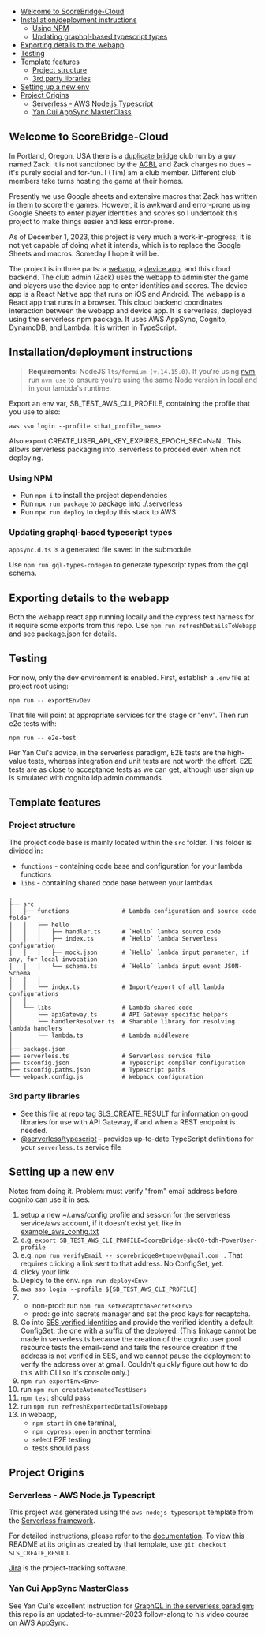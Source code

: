 <!-- TOC start (generated with https://github.com/derlin/bitdowntoc) -->

- [Welcome to ScoreBridge-Cloud](#welcome-to-scorebridge-cloud)
- [Installation/deployment instructions](#installationdeployment-instructions)
   * [Using NPM](#using-npm)
   * [Updating graphql-based typescript types](#updating-graphql-based-typescript-types)
- [Exporting details to the webapp](#exporting-details-to-the-webapp)
- [Testing](#testing)
- [Template features](#template-features)
   * [Project structure](#project-structure)
   * [3rd party libraries](#3rd-party-libraries)
- [Setting up a new env](#setting-up-a-new-env)
- [Project Origins](#project-origins)
   * [Serverless - AWS Node.js Typescript](#serverless---aws-nodejs-typescript)
   * [Yan Cui AppSync MasterClass](#yan-cui-appsync-masterclass)

<!-- TOC end -->

## Welcome to ScoreBridge-Cloud

In Portland, Oregon, USA there is a [duplicate bridge](https://en.wikipedia.org/wiki/Duplicate_bridge) club run by a guy named Zack.  It is not sanctioned by the [ACBL](https://acbl.org/) and Zack charges no dues – it's purely social and for-fun.  I (Tim) am a club member.  Different club members take turns hosting the game at their homes.

Presently we use Google sheets and extensive macros that Zack has written in them to score the games.  However, it is awkward and error-prone using Google Sheets to enter player identities and scores so I undertook this project to make things easier and less error-prone.

As of December 1, 2023, this project is very much a work-in-progress; it is not yet capable of doing what it intends, which is to replace the Google Sheets and macros. Someday I hope it will be.

The project is in three parts: a [webapp](https://github.com/timheilman/scorebridge-webapp), a [device app](https://github.com/timheilman/scorebridge-device), and this cloud backend. The club admin (Zack) uses the webapp to administer the game and players use the device app to enter identities and scores.  The device app is a React Native app that runs on iOS and Android.  The webapp is a React app that runs in a browser. This cloud backend coordinates interaction between the webapp and device app.  It is serverless, deployed using the serverless npm package.  It uses AWS AppSync, Cognito, DynamoDB, and Lambda.  It is written in TypeScript.

## Installation/deployment instructions

> **Requirements**: NodeJS `lts/fermium (v.14.15.0)`. If you're using [nvm](https://github.com/nvm-sh/nvm), run `nvm use` to ensure you're using the same Node version in local and in your lambda's runtime.

Export an env var, SB_TEST_AWS_CLI_PROFILE, containing the profile that you use to also:

```
aws sso login --profile <that_profile_name>
```

Also export CREATE_USER_API_KEY_EXPIRES_EPOCH_SEC=NaN . This allows serverless packaging into .serverless to proceed even when not deploying.

### Using NPM

- Run `npm i` to install the project dependencies
- Run `npx run package` to package into ./.serverless
- Run `npx run deploy` to deploy this stack to AWS

### Updating graphql-based typescript types

`appsync.d.ts` is a generated file saved in the submodule.

Use `npm run gql-types-codegen` to generate typescript types from the gql schema.

## Exporting details to the webapp

Both the webapp react app running locally and the cypress test harness for it require some exports from this repo. Use `npm run refreshDetailsToWebapp` and see package.json for details.

## Testing

For now, only the dev environment is enabled. First, establish a `.env` file at project root using:

```
npm run -- exportEnvDev
```

That file will point at appropriate services for the stage or "env". Then run e2e tests with:

```
npm run -- e2e-test
```

Per Yan Cui's advice, in the serverless paradigm, E2E tests are the high-value tests, whereas integration and unit tests are not worth the effort.  E2E tests are as close to acceptance tests as we can get, although user sign up is simulated with cognito idp admin commands.

## Template features

### Project structure

The project code base is mainly located within the `src` folder. This folder is divided in:

- `functions` - containing code base and configuration for your lambda functions
- `libs` - containing shared code base between your lambdas

```
.
├── src
│   ├── functions               # Lambda configuration and source code folder
│   │   ├── hello
│   │   │   ├── handler.ts      # `Hello` lambda source code
│   │   │   ├── index.ts        # `Hello` lambda Serverless configuration
│   │   │   ├── mock.json       # `Hello` lambda input parameter, if any, for local invocation
│   │   │   └── schema.ts       # `Hello` lambda input event JSON-Schema
│   │   │
│   │   └── index.ts            # Import/export of all lambda configurations
│   │
│   └── libs                    # Lambda shared code
│       └── apiGateway.ts       # API Gateway specific helpers
│       └── handlerResolver.ts  # Sharable library for resolving lambda handlers
│       └── lambda.ts           # Lambda middleware
│
├── package.json
├── serverless.ts               # Serverless service file
├── tsconfig.json               # Typescript compiler configuration
├── tsconfig.paths.json         # Typescript paths
└── webpack.config.js           # Webpack configuration
```

### 3rd party libraries

- See this file at repo tag SLS_CREATE_RESULT for information on good libraries for use with API Gateway, if and when a REST endpoint is needed.
- [@serverless/typescript](https://github.com/serverless/typescript) - provides up-to-date TypeScript definitions for your `serverless.ts` service file

## Setting up a new env

Notes from doing it. Problem: must verify "from" email address before cognito can use it in ses.

1. setup a new ~/.aws/config profile and session for the serverless service/aws account, if it doesn't exist yet, like in [example_aws_config.txt](./example_aws_config.txt)
2. e.g. `export SB_TEST_AWS_CLI_PROFILE=ScoreBridge-sbc00-tdh-PowerUser-profile`
3. e.g. `npm run verifyEmail -- scorebridge8+tmpenv@gmail.com ` . That requires clicking a link sent to that address. No ConfigSet, yet.
4. clicky your link
5. Deploy to the env. `npm run deploy<Env>`
6. `aws sso login --profile ${SB_TEST_AWS_CLI_PROFILE}`
7. - non-prod: run `npm run setRecaptchaSecrets<Env>`
   - prod: go into secrets manager and set the prod keys for recaptcha.
8. Go into [SES verified identities](https://us-west-2.console.aws.amazon.com/ses/home?region=us-west-2#/verified-identities) and provide the verified identity a default ConfigSet: the one with a suffix of the <Env> deployed. (This linkage cannot be made in serverless.ts because the creation of the cognito user pool resource tests the email-send and fails the resource creation if the address is not verified in SES, and we cannot pause the deployment to verify the address over at gmail. Couldn't quickly figure out how to do this with CLI so it's console only.)
9. `npm run exportEnv<Env>`
10. run `npm run createAutomatedTestUsers`
11. `npm test` should pass
12. run `npm run refreshExportedDetailsToWebapp`
13. in webapp,
    - `npm start` in one terminal,
    - `npm cypress:open` in another terminal
    - select E2E testing
    - tests should pass

## Project Origins

### Serverless - AWS Node.js Typescript

This project was generated using the `aws-nodejs-typescript` template from the [Serverless framework](https://www.serverless.com/).

For detailed instructions, please refer to the [documentation](https://www.serverless.com/framework/docs/providers/aws/). To view this README at its origin as created by that template, use `git checkout SLS_CREATE_RESULT`.

[Jira](https://theilman.atlassian.net/jira/software/projects/SCOR/boards/1) is the project-tracking software.

### Yan Cui AppSync MasterClass

See Yan Cui's excellent instruction for [GraphQL in the serverless paradigm](https://appsyncmasterclass.com); this repo is an updated-to-summer-2023 follow-along to his video course on AWS AppSync.

